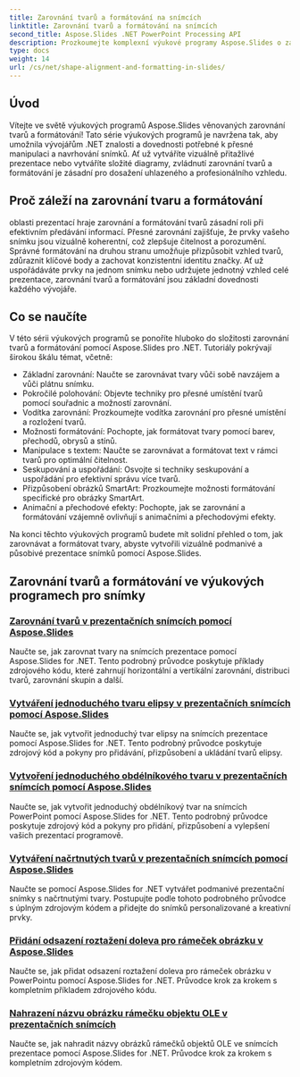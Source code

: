 ```yaml
---
title: Zarovnání tvarů a formátování na snímcích
linktitle: Zarovnání tvarů a formátování na snímcích
second_title: Aspose.Slides .NET PowerPoint Processing API
description: Prozkoumejte komplexní výukové programy Aspose.Slides o zarovnání tvarů a formátování v aplikacích .NET. Naučte se bez námahy zarovnávat a formátovat tvary a vylepšit tak své prezentace s přesností.
type: docs
weight: 14
url: /cs/net/shape-alignment-and-formatting-in-slides/
---
```


## Úvod

Vítejte ve světě výukových programů Aspose.Slides věnovaných zarovnání tvarů a formátování! Tato série výukových programů je navržena tak, aby umožnila vývojářům .NET znalosti a dovednosti potřebné k přesné manipulaci a navrhování snímků. Ať už vytváříte vizuálně přitažlivé prezentace nebo vytváříte složité diagramy, zvládnutí zarovnání tvarů a formátování je zásadní pro dosažení uhlazeného a profesionálního vzhledu.

## Proč záleží na zarovnání tvaru a formátování

oblasti prezentací hraje zarovnání a formátování tvarů zásadní roli při efektivním předávání informací. Přesné zarovnání zajišťuje, že prvky vašeho snímku jsou vizuálně koherentní, což zlepšuje čitelnost a porozumění. Správné formátování na druhou stranu umožňuje přizpůsobit vzhled tvarů, zdůraznit klíčové body a zachovat konzistentní identitu značky. Ať už uspořádáváte prvky na jednom snímku nebo udržujete jednotný vzhled celé prezentace, zarovnání tvarů a formátování jsou základní dovednosti každého vývojáře.

## Co se naučíte

V této sérii výukových programů se ponoříte hluboko do složitosti zarovnání tvarů a formátování pomocí Aspose.Slides pro .NET. Tutoriály pokrývají širokou škálu témat, včetně:

- Základní zarovnání: Naučte se zarovnávat tvary vůči sobě navzájem a vůči plátnu snímku.
- Pokročilé polohování: Objevte techniky pro přesné umístění tvarů pomocí souřadnic a možností zarovnání.
- Vodítka zarovnání: Prozkoumejte vodítka zarovnání pro přesné umístění a rozložení tvarů.
- Možnosti formátování: Pochopte, jak formátovat tvary pomocí barev, přechodů, obrysů a stínů.
- Manipulace s textem: Naučte se zarovnávat a formátovat text v rámci tvarů pro optimální čitelnost.
- Seskupování a uspořádání: Osvojte si techniky seskupování a uspořádání pro efektivní správu více tvarů.
- Přizpůsobení obrázků SmartArt: Prozkoumejte možnosti formátování specifické pro obrázky SmartArt.
- Animační a přechodové efekty: Pochopte, jak se zarovnání a formátování vzájemně ovlivňují s animačními a přechodovými efekty.

Na konci těchto výukových programů budete mít solidní přehled o tom, jak zarovnávat a formátovat tvary, abyste vytvořili vizuálně podmanivé a působivé prezentace snímků pomocí Aspose.Slides.

## Zarovnání tvarů a formátování ve výukových programech pro snímky
### [Zarovnání tvarů v prezentačních snímcích pomocí Aspose.Slides](./aligning-shapes/)
Naučte se, jak zarovnat tvary na snímcích prezentace pomocí Aspose.Slides for .NET. Tento podrobný průvodce poskytuje příklady zdrojového kódu, které zahrnují horizontální a vertikální zarovnání, distribuci tvarů, zarovnání skupin a další.
### [Vytváření jednoduchého tvaru elipsy v prezentačních snímcích pomocí Aspose.Slides](./creating-simple-ellipse-shape/)
Naučte se, jak vytvořit jednoduchý tvar elipsy na snímcích prezentace pomocí Aspose.Slides for .NET. Tento podrobný průvodce poskytuje zdrojový kód a pokyny pro přidávání, přizpůsobení a ukládání tvarů elipsy.
### [Vytvoření jednoduchého obdélníkového tvaru v prezentačních snímcích pomocí Aspose.Slides](./creating-simple-rectangle-shape/)
Naučte se, jak vytvořit jednoduchý obdélníkový tvar na snímcích PowerPoint pomocí Aspose.Slides for .NET. Tento podrobný průvodce poskytuje zdrojový kód a pokyny pro přidání, přizpůsobení a vylepšení vašich prezentací programově.
### [Vytváření načrtnutých tvarů v prezentačních snímcích pomocí Aspose.Slides](./creating-sketched-shapes/)
Naučte se pomocí Aspose.Slides for .NET vytvářet podmanivé prezentační snímky s načrtnutými tvary. Postupujte podle tohoto podrobného průvodce s úplným zdrojovým kódem a přidejte do snímků personalizované a kreativní prvky.
### [Přidání odsazení roztažení doleva pro rámeček obrázku v Aspose.Slides](./adding-stretch-offset-left-picture-frame/)
Naučte se, jak přidat odsazení roztažení doleva pro rámeček obrázku v PowerPointu pomocí Aspose.Slides for .NET. Průvodce krok za krokem s kompletním příkladem zdrojového kódu.
### [Nahrazení názvu obrázku rámečku objektu OLE v prezentačních snímcích](./substituting-picture-title-ole-object-frame/)
Naučte se, jak nahradit názvy obrázků rámečků objektů OLE ve snímcích prezentace pomocí Aspose.Slides for .NET. Průvodce krok za krokem s kompletním zdrojovým kódem.